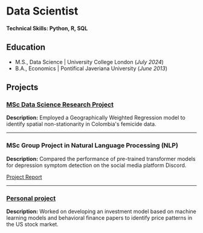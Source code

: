 # Data Scientist

#### Technical Skills: Python, R, SQL

## Education
- M.S., Data Science	| University College London (_July 2024_)	 			        		
- B.A., Economics | Pontifical Javeriana University (_June 2013_)

## Projects
### [MSc Data Science Research Project](https://github.com/Kamilete/MSc-DS-Project)

**Description:** Employed a Geographically Weighted Regression model to identify spatial non-stationarity in Colombia's femicide data.

---

### MSc Group Project in Natural Language Processing (NLP)

**Description:** Compared the performance of pre-trained transformer models for depression symptom detection on the social media platform Discord.

[Project Report](https://github.com/Kamilete/MSc-NLP-Project/blob/main/Project%20Report.pdf)

---

### [Personal project](https://github.com/Kamilete/Invest-Model-Project)

**Description:** Worked on developing an investment model based on machine learning models and behavioral finance papers to identify price patterns in the US stock market.
